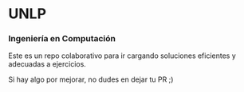 # UNLP
### Ingeniería en Computación

Este es un repo colaborativo para ir cargando soluciones eficientes y adecuadas a ejercicios. 

Si hay algo por mejorar, no dudes en dejar tu PR ;)
